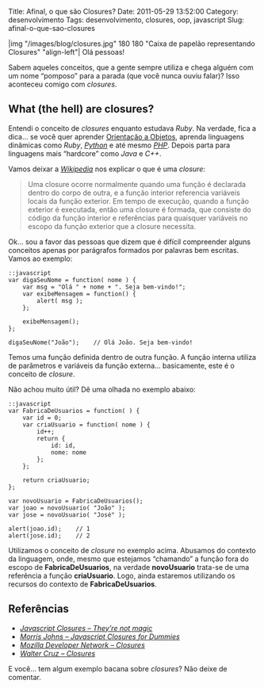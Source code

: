 Title: Afinal, o que são Closures?
Date: 2011-05-29 13:52:00
Category: desenvolvimento
Tags: desenvolvimento, closures, oop, javascript
Slug: afinal-o-que-sao-closures


|img "/images/blog/closures.jpg" 180 180 "Caixa de papelão representando Closures" "align-left"|
Olá pessoas!

Sabem aqueles conceitos, que a gente sempre utiliza e chega alguém com
um nome “pomposo” para a parada (que você nunca ouviu falar)? Isso
aconteceu comigo com *closures*.


What (the hell) are closures?
-----------------------------

Entendi o conceito de *closures* enquanto estudava *Ruby*. Na verdade,
fica a dica… se você quer aprender [Orientação a Objetos][], aprenda
linguagens dinâmicas como *Ruby*, [*Python*][] e até mesmo [*PHP*][].
Depois parta para linguagens mais “hardcore” como *Java* e *C++*.

<!-- PELICAN_END_SUMMARY -->

Vamos deixar a [*Wikipedia*][] nos explicar o que é uma *closure*:

> Uma closure ocorre normalmente quando uma função é declarada dentro do
> corpo de outra, e a função interior referencia variáveis locais da
> função exterior. Em tempo de execução, quando a função exterior é
> executada, então uma closure é formada, que consiste do código da
> função interior e referências para quaisquer variáveis no escopo da
> função exterior que a closure necessita.

Ok… sou a favor das pessoas que dizem que é difícil compreender alguns
conceitos apenas por parágrafos formados por palavras bem escritas.
Vamos ao exemplo:

    ::javascript
    var digaSeuNome = function( nome ) {
        var msg = "Olá " + nome + ". Seja bem-vindo!";
        var exibeMensagem = function() {
            alert( msg );
        };

        exibeMensagem();
    };

    digaSeuNome("João");    // Olá João. Seja bem-vindo!

Temos uma função definida dentro de outra função. A função interna
utiliza de parâmetros e variáveis da função externa… basicamente, este é
o conceito de *closure*.

Não achou muito útil? Dê uma olhada no exemplo abaixo:

    ::javascript
    var FabricaDeUsuarios = function( ) {
        var id = 0;
        var criaUsuario = function( nome ) {
            id++;
            return {
                id: id,
                nome: nome
            };
        };

        return criaUsuario;
    };

    var novoUsuario = FabricaDeUsuarios();
    var joao = novoUsuario( "João" );
    var jose = novoUsuario( "José" );

    alert(joao.id);    // 1
    alert(jose.id);    // 2

Utilizamos o conceito de *closure* no exemplo acima. Abusamos do
contexto da linguagem, onde, mesmo que estejamos “chamando” a função
fora do escopo de **FabricaDeUsuarios**, na verdade **novoUsuario**
trata-se de uma referência a função **criaUsuario**. Logo, ainda
estaremos utilizando os recursos do contexto de **FabricaDeUsuarios**.


Referências
-----------

* [*Javascript Closures – They’re not magic*][]
* [*Morris Johns – Javascript Closures for Dummies*][]
* [*Mozilla Developer Network – Closures*][]
* [*Walter Cruz – Closures*][]

E você… tem algum exemplo bacana sobre *closures*? Não deixe de
comentar.


  [Orientação a Objetos]: {tag}oop
    "Leia mais sobre Orientação a Objetos"
  [*Python*]: {tag}python
    "Leia mais sobre Python"
  [*PHP*]: {tag}php "Leia mais sobre PHP"
  [*Wikipedia*]: http://pt.wikipedia.org/wiki/Closure
    "Leia sobre closure no Wikipedia"
  [*Javascript Closures – They’re not magic*]: http://www.javascriptkit.com/javatutors/closures.shtml
    "Alguns exemplos de closures com Javascript"
  [*Morris Johns – Javascript Closures for Dummies*]: http://blog.morrisjohns.com/javascript_closures_for_dummies
    "Leia sobre Closures em Javascript"
  [*Mozilla Developer Network – Closures*]: https://developer.mozilla.org/en/JavaScript/Guide/Closures
    "Leia sobre Closures no guia Javascript da Mozilla"
  [*Walter Cruz – Closures*]: http://devlog.waltercruz.com/closures
    "Closures em Ruby"
